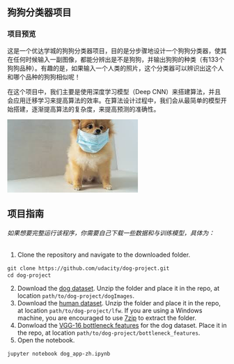 ##                                         狗狗分类器项目

### 项目预览

这是一个优达学城的狗狗分类器项目，目的是分步骤地设计一个狗狗分类器，使其在任何时候输入一副图像，都能分辨出是不是狗狗，并输出狗狗的种类（有133个狗狗品种）。有趣的是，如果输入一个人类的照片，这个分类器可以辨识出这个人和哪个品种的狗狗相似呢！

在这个项目中，我们主要是使用深度学习模型（Deep CNN）来搭建算法，并且会应用迁移学习来提高算法的效率。在算法设计过程中，我们会从最简单的模型开始搭建，逐渐提高算法的复杂度，来提高预测的准确性。

![image](https://github.com/YapingZ/Dog_classification/blob/main/doginpanic.jpeg)

## 项目指南

###### 如果想要完整运行该程序，你需要自己下载一些数据和与训练模型，具体为：

1. Clone the repository and navigate to the downloaded folder.
```	
git clone https://github.com/udacity/dog-project.git
cd dog-project
```

2. Download the [dog dataset](https://s3-us-west-1.amazonaws.com/udacity-aind/dog-project/dogImages.zip).  Unzip the folder and place it in the repo, at location `path/to/dog-project/dogImages`. 
3. Download the [human dataset](https://s3-us-west-1.amazonaws.com/udacity-aind/dog-project/lfw.zip).  Unzip the folder and place it in the repo, at location `path/to/dog-project/lfw`.  If you are using a Windows machine, you are encouraged to use [7zip](http://www.7-zip.org/) to extract the folder. 
4. Donwload the [VGG-16 bottleneck features](https://s3-us-west-1.amazonaws.com/udacity-aind/dog-project/DogVGG16Data.npz) for the dog dataset.  Place it in the repo, at location `path/to/dog-project/bottleneck_features`.
5. Open the notebook.
```
jupyter notebook dog_app-zh.ipynb
```

